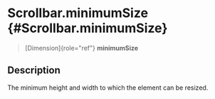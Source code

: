 Scrollbar.minimumSize {#Scrollbar.minimumSize}
=====================

> [Dimension]{role="ref"} **minimumSize**

Description
-----------

The minimum height and width to which the element can be resized.
